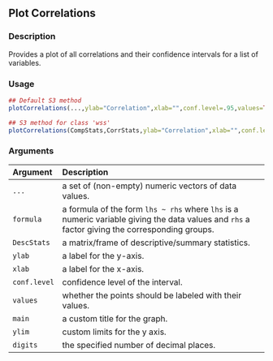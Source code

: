 ## Plot Correlations

### Description

Provides a plot of all correlations and their confidence intervals for a list of variables.

### Usage

```r
## Default S3 method
plotCorrelations(...,ylab="Correlation",xlab="",conf.level=.95,values=TRUE,main=NULL,ylim=NULL,digits=3)

## S3 method for class 'wss'
plotCorrelations(CompStats,CorrStats,ylab="Correlation",xlab="",conf.level=.95,values=TRUE,main=NULL,ylim=NULL,digits=3)
```

### Arguments

Argument | Description
:-- | :--
```...``` | a set of (non-empty) numeric vectors of data values.
```formula``` | a formula of the form `lhs ~ rhs` where `lhs` is a numeric variable giving the data values and `rhs` a factor giving the corresponding groups.
```DescStats``` | a matrix/frame of descriptive/summary statistics.
```ylab``` | a label for the y-axis.
```xlab``` | a label for the x-axis.
```conf.level``` | confidence level of the interval.
```values``` | whether the points should be labeled with their values.
```main``` | a custom title for the graph.
```ylim``` | custom limits for the y axis.
```digits``` | the specified number of decimal places.
